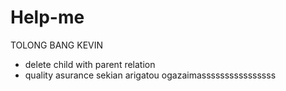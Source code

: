 # Help-me
TOLONG BANG KEVIN
- delete child with parent relation
- quality asurance
sekian arigatou ogazaimassssssssssssssss
